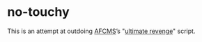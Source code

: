 # no-touchy
This is an attempt at outdoing [AFCMS](https://github.com/AFCMS)’s "[ultimate revenge](https://github.com/AFCMS/ultimate-revenge)" script.
